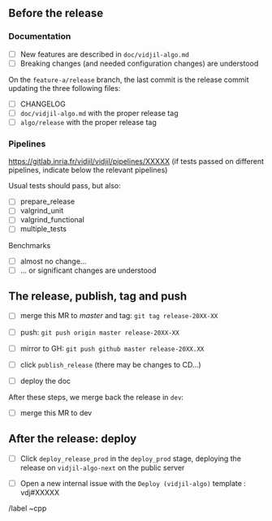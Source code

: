 
## Before the release

### Documentation

* [ ] New features are described in `doc/vidjil-algo.md`
* [ ] Breaking changes (and needed configuration changes) are understood
 
On the `feature-a/release` branch, the last commit is the release commit updating the three following files:
 * [ ] CHANGELOG
 * [ ] `doc/vidjil-algo.md` with the proper release tag
 * [ ] `algo/release` with the proper release tag

### Pipelines

https://gitlab.inria.fr/vidjil/vidjil/pipelines/XXXXX
(if tests passed on different pipelines, indicate below the relevant pipelines)

Usual tests should pass, but also:
* [ ] prepare_release
* [ ] valgrind_unit
* [ ] valgrind_functional
* [ ] multiple_tests

Benchmarks
* [ ] almost no change...
* [ ] ... or significant changes are understood

## The release, publish, tag and push

* [ ] merge this MR to *master* and tag: `git tag release-20XX-XX` 
* [ ] push: `git push origin master release-20XX-XX`
* [ ] mirror to GH: `git push github master release-20XX.XX`
* [ ] click `publish_release` (there may be changes to CD...)
* [ ] deploy the doc


After these steps, we merge back the release in `dev`:
* [ ] merge this MR to dev

## After the release: deploy

* [ ] Click `deploy_release_prod` in the `deploy_prod` stage, deploying the release on `vidjil-algo-next` on the public server
* [ ] Open a new internal issue with the `Deploy (vidjil-algo)` template : vdj#XXXXX


/label ~cpp


